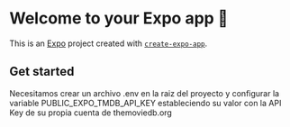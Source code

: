 # Welcome to your Expo app 👋

This is an [Expo](https://expo.dev) project created with [`create-expo-app`](https://www.npmjs.com/package/create-expo-app).

## Get started

Necesitamos crear un archivo .env en la raiz del proyecto y configurar la variable PUBLIC_EXPO_TMDB_API_KEY estableciendo su valor con la API Key de su propia cuenta de themoviedb.org